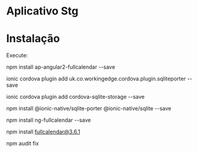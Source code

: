 # Aplicativo Stg

# Instalação

Execute:

npm install ap-angular2-fullcalendar --save

ionic cordova plugin add uk.co.workingedge.cordova.plugin.sqliteporter --save

ionic cordova plugin add cordova-sqlite-storage --save

npm install @ionic-native/sqlite-porter @ionic-native/sqlite --save 

npm install ng-fullcalendar --save

npm install fullcalendar@3.6.1

npm audit fix
